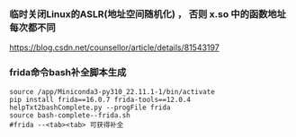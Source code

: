 
###  临时关闭Linux的ASLR(地址空间随机化) ， 否则 x.so 中的函数地址 每次都不同

https://blog.csdn.net/counsellor/article/details/81543197


### frida命令bash补全脚本生成
```shell
source /app/Miniconda3-py310_22.11.1-1/bin/activate
pip install frida==16.0.7 frida-tools==12.0.4
helpTxt2bashComplete.py --progFile frida
source bash-complete--frida.sh
#frida --<tab><tab> 可获得补全
```
